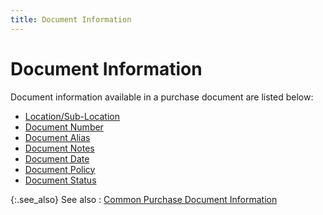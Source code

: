 ```yaml
---
title: Document Information
---
```


# Document Information


Document information available in a purchase document are listed below:

- [Location/Sub-Location]({{site.pp_baseurl}}/purc-proc/doc-profile/contents/document-information/department_purchasing.html)
- [Document  Number]({{site.pp_baseurl}}/purc-proc/doc-profile/contents/document-information/document_number.html)
- [Document  Alias]({{site.pp_baseurl}}/purc-proc/doc-profile/contents/document-information/document_alias.html)
- [Document  Notes]({{site.pp_baseurl}}/purc-proc/doc-profile/contents/document-information/document_notes.html)
- [Document  Date]({{site.pp_baseurl}}/purc-proc/doc-profile/contents/tabs/details/delivery-information/delivery_date.html)
- [Document  Policy]({{site.pp_baseurl}}/purc-proc/doc-profile/contents/document-information/document_policy_purchases.html)
- [Document  Status]({{site.pp_baseurl}}/purc-proc/doc-profile/contents/document-information/document_status.html)



{:.see_also}
See also
: [Common  Purchase Document Information]({{site.pp_baseurl}}/purc-proc/doc-profile/contents/common_purchase_document_information.html)
